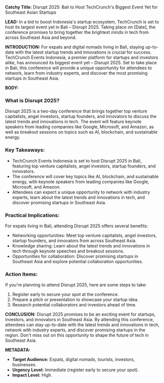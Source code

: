 **Catchy Title:** Disrupt 2025: Bali to Host TechCrunch's Biggest Event Yet for Southeast Asian Startups

**LEAD:**
In a bid to boost Indonesia's startup ecosystem, TechCrunch is set to host its largest event yet in Bali – Disrupt 2025. Taking place on [Date], the conference promises to bring together the brightest minds in tech from across Southeast Asia and beyond.

**INTRODUCTION:**
For expats and digital nomads living in Bali, staying up-to-date with the latest startup trends and innovations is crucial for success. TechCrunch Events Indonesia, a premier platform for startups and investors alike, has announced its biggest event yet – Disrupt 2025. Set to take place in Bali, this conference will provide a unique opportunity for attendees to network, learn from industry experts, and discover the most promising startups in Southeast Asia.

**BODY:**
### What is Disrupt 2025?
Disrupt 2025 is a two-day conference that brings together top venture capitalists, angel investors, startup founders, and innovators to discuss the latest trends and innovations in tech. The event will feature keynote speakers from leading companies like Google, Microsoft, and Amazon, as well as breakout sessions on topics such as AI, blockchain, and sustainable energy.

### Key Takeaways:

*   TechCrunch Events Indonesia is set to host Disrupt 2025 in Bali, featuring top venture capitalists, angel investors, startup founders, and innovators.
*   The conference will cover key topics like AI, blockchain, and sustainable energy, with keynote speakers from leading companies like Google, Microsoft, and Amazon.
*   Attendees can expect a unique opportunity to network with industry experts, learn about the latest trends and innovations in tech, and discover promising startups in Southeast Asia.

### Practical Implications:
For expats living in Bali, attending Disrupt 2025 offers several benefits:

*   Networking opportunities: Meet top venture capitalists, angel investors, startup founders, and innovators from across Southeast Asia.
*   Knowledge sharing: Learn about the latest trends and innovations in tech through keynote speeches and breakout sessions.
*   Opportunities for collaboration: Discover promising startups in Southeast Asia and explore potential collaboration opportunities.

### Action Items:
If you're planning to attend Disrupt 2025, here are some steps to take:

1.  Register early to secure your spot at the conference.
2.  Prepare a pitch or presentation to showcase your startup idea.
3.  Research potential collaborators and investors ahead of time.

**CONCLUSION:**
Disrupt 2025 promises to be an exciting event for startups, investors, and innovators in Southeast Asia. By attending this conference, attendees can stay up-to-date with the latest trends and innovations in tech, network with industry experts, and discover promising startups in the region. Don't miss out on this opportunity to shape the future of tech in Southeast Asia.

**METADATA:**

*   **Target Audience:** Expats, digital nomads, tourists, investors, businesses.
*   **Urgency Level:** Immediate (register early to secure your spot).
*   **Impact Level:** High.